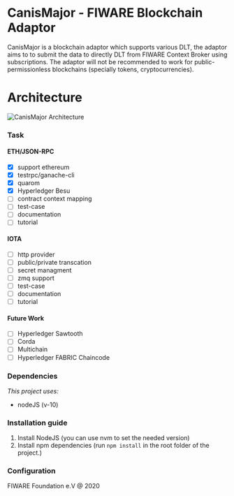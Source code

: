 # CanisMajor - FIWARE Blockchain Adaptor

CanisMajor is a blockchain adaptor which supports various DLT, the adaptor aims to to submit the data to directly DLT from FIWARE Context Broker using subscriptions.
The adaptor will not be recommended to work for public-permissionless blockchains (specially tokens, cryptocurrencies).
# Architecture
![CanisMajor Architecture](“CanisMajor.png”)
### Task
#### ETH/JSON-RPC
- [x] support ethereum
- [x] testrpc/ganache-cli
- [x] quarom
- [x] Hyperledger Besu
- [ ] contract context mapping
- [ ] test-case
- [ ] documentation
- [ ] tutorial

#### IOTA
- [ ] http provider
- [ ] public/private transcation
- [ ] secret managment
- [ ] zmq support
- [ ] test-case
- [ ] documentation
- [ ] tutorial

#### Future Work
- [ ] Hyperledger Sawtooth
- [ ] Corda
- [ ] Multichain
- [ ] Hyperledger FABRIC Chaincode

### Dependencies
_This project uses:_
 - nodeJS (v-10)

### Installation guide

1. Install NodeJS (you can use nvm to set the needed version)
2. Install npm dependencies (run  ```npm install```  in the root folder of the project.)

### Configuration


FIWARE Foundation e.V @ 2020

